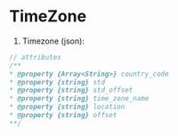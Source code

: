 # TimeZone

1. Timezone (json):
```js
// attributes
/**
* @property {Array<String>} country_code
* @property {string} std
* @property {string} std_offset
* @property {string} time_zone_name
* @property {string} location
* @property {string} offset
**/
```